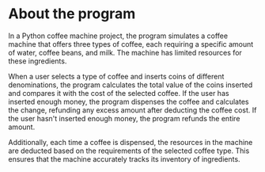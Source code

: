 <h1><u></u>About the program</u></h1>

<p>
In a Python coffee machine project, the program simulates a coffee machine that offers three types of coffee, each requiring a specific amount of water, coffee beans, and milk. The machine has limited resources for these ingredients. 
</p>
<P>
When a user selects a type of coffee and inserts coins of different denominations, the program calculates the total value of the coins inserted and compares it with the cost of the selected coffee. If the user has inserted enough money, the program dispenses the coffee and calculates the change, refunding any excess amount after deducting the coffee cost. If the user hasn't inserted enough money, the program refunds the entire amount. 
</P>
<p>
Additionally, each time a coffee is dispensed, the resources in the machine are deducted based on the requirements of the selected coffee type. This ensures that the machine accurately tracks its inventory of ingredients.
</p>
